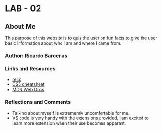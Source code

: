 # LAB - 02

## About Me

This purpose of this website is to quiz the user on fun facts to give the user basic information about who I am and where I came from.

### Author: Ricardo Barcenas

### Links and Resources
* [rel.it](https://repl.it/)
* [CSS cheatsheet](https://overapi.com/css)
* [MDN Web Docs](https://developer.mozilla.org/en-US/)

### Reflections and Comments
* Talking about myself is extrememly uncomfortable for me.
* VS code is very handy with the extensions provided, I am excited to learn more extension when their use becomes apparant.
